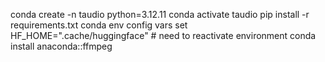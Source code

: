 conda create -n taudio python=3.12.11
conda activate taudio
pip install -r requirements.txt
conda env config vars set HF_HOME=".cache/huggingface" # need to reactivate environment
conda install anaconda::ffmpeg 